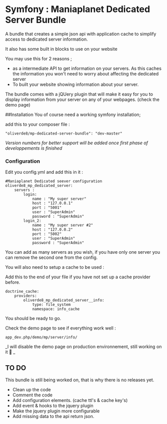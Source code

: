 # Symfony : Maniaplanet Dedicated Server Bundle
A bundle that creates a simple json api with application cache to simplify access to dedicated server information. 

It also has some built in blocks to use on your website

You may use this for 2 reasons ; 
* as a intermediate API to get information on your servers. As this caches the information you won't need to worry about affecting the dedicated server
* To built your website showing information about your server. 

The bundle comes with a jQUery plugin that will make it easy for you to display information from your server on any of your webpages. (check the demo page)

##Installation 
You of course need a working symfony installation; 

add this to your composer file : 
```
"oliverde8/mp-dedicated-server-bundle": "dev-master"
```
_Version numbers for better support will be added once first phase of developpements is finished_

### Configuration

Edit you config.yml and add this in it : 
```
#Maniaplanet Dedicated seever configuration
oliverde8_mp_dedicated_server:
    servers :
        login:
            name : "My super server"
            host : "127.0.0.1"
            port : "5001"
            user : "SuperAdmin"
            password : "SuperAdmin"
        login_2:
            name : "My super server #2"
            host : "127.0.0.2"
            port : "5002"
            user : "SuperAdmin"
            password : "SuperAdmin"
```

You can add as many servers as you wish, if you have only one server you can remove the second one from the config. 

You will also need to setup a cache to be used : 

Add this to the end of your file if you have not set up a cache provider before. 
```
doctrine_cache:
    providers:
        oliverde8_mp_dedicated_server__info:
            type: file_system
            namespace: info_cache
```

You should be ready to go. 

Check the demo page to see if everything work well : 
```
app_dev.php/demo/mp/server/info/
```
_I will disable the demo page on production environnement, still working on it :see_no_evil: _

## TO DO
This bundle is still being worked on, that is why there is no releases yet. 
* Clean up the code
* Comment the code 
* Add configuration elements. (cache ttl's & cache key's) 
* Add event & hooks to the jquery plugin
* Make the jquery plugin more configurable
* Add missing data to the api return json. 
